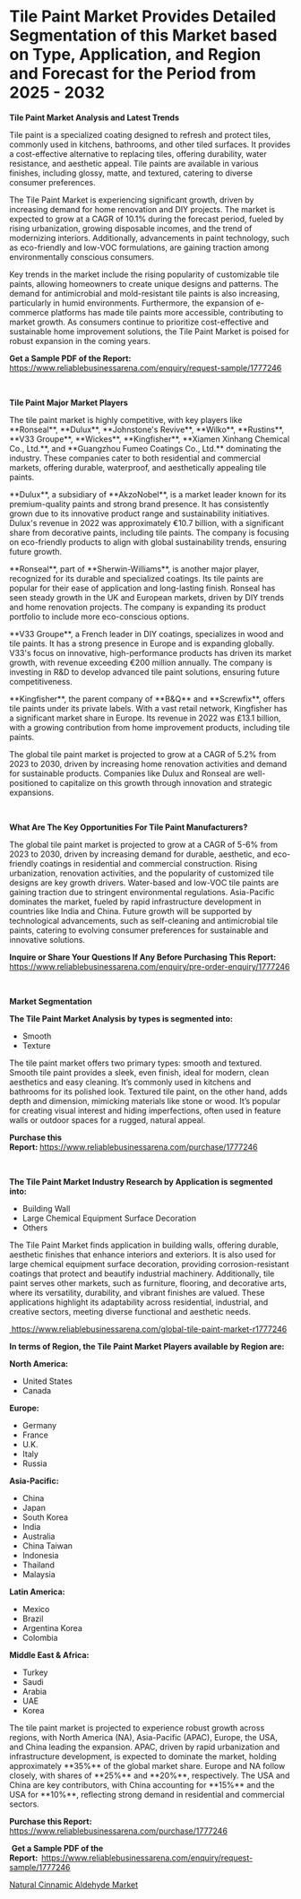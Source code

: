 <p><h1>Tile Paint Market Provides Detailed Segmentation of this Market based on Type, Application, and Region and Forecast for the Period from 2025 - 2032</h1></p><p><strong>Tile Paint Market Analysis and Latest Trends</strong></p>
<p><p>Tile paint is a specialized coating designed to refresh and protect tiles, commonly used in kitchens, bathrooms, and other tiled surfaces. It provides a cost-effective alternative to replacing tiles, offering durability, water resistance, and aesthetic appeal. Tile paints are available in various finishes, including glossy, matte, and textured, catering to diverse consumer preferences.</p><p>The Tile Paint Market is experiencing significant growth, driven by increasing demand for home renovation and DIY projects. The market is expected to grow at a CAGR of 10.1% during the forecast period, fueled by rising urbanization, growing disposable incomes, and the trend of modernizing interiors. Additionally, advancements in paint technology, such as eco-friendly and low-VOC formulations, are gaining traction among environmentally conscious consumers.</p><p>Key trends in the market include the rising popularity of customizable tile paints, allowing homeowners to create unique designs and patterns. The demand for antimicrobial and mold-resistant tile paints is also increasing, particularly in humid environments. Furthermore, the expansion of e-commerce platforms has made tile paints more accessible, contributing to market growth. As consumers continue to prioritize cost-effective and sustainable home improvement solutions, the Tile Paint Market is poised for robust expansion in the coming years.</p></p>
<p><strong>Get a Sample PDF of the Report:&nbsp;</strong> <a href="https://www.reliablebusinessarena.com/enquiry/request-sample/1777246?utm_campaign=1905&utm_medium=2&utm_source=Github&utm_content=ia&utm_term=26012025&utm_id=tile-paint">https://www.reliablebusinessarena.com/enquiry/request-sample/1777246</a></p>
<p>&nbsp;</p>
<p><strong>Tile Paint Major Market Players</strong></p>
<p><p>The tile paint market is highly competitive, with key players like **Ronseal**, **Dulux**, **Johnstone's Revive**, **Wilko**, **Rustins**, **V33 Groupe**, **Wickes**, **Kingfisher**, **Xiamen Xinhang Chemical Co., Ltd.**, and **Guangzhou Fumeo Coatings Co., Ltd.** dominating the industry. These companies cater to both residential and commercial markets, offering durable, waterproof, and aesthetically appealing tile paints.</p><p>**Dulux**, a subsidiary of **AkzoNobel**, is a market leader known for its premium-quality paints and strong brand presence. It has consistently grown due to its innovative product range and sustainability initiatives. Dulux's revenue in 2022 was approximately €10.7 billion, with a significant share from decorative paints, including tile paints. The company is focusing on eco-friendly products to align with global sustainability trends, ensuring future growth.</p><p>**Ronseal**, part of **Sherwin-Williams**, is another major player, recognized for its durable and specialized coatings. Its tile paints are popular for their ease of application and long-lasting finish. Ronseal has seen steady growth in the UK and European markets, driven by DIY trends and home renovation projects. The company is expanding its product portfolio to include more eco-conscious options.</p><p>**V33 Groupe**, a French leader in DIY coatings, specializes in wood and tile paints. It has a strong presence in Europe and is expanding globally. V33's focus on innovative, high-performance products has driven its market growth, with revenue exceeding €200 million annually. The company is investing in R&D to develop advanced tile paint solutions, ensuring future competitiveness.</p><p>**Kingfisher**, the parent company of **B&Q** and **Screwfix**, offers tile paints under its private labels. With a vast retail network, Kingfisher has a significant market share in Europe. Its revenue in 2022 was £13.1 billion, with a growing contribution from home improvement products, including tile paints.</p><p>The global tile paint market is projected to grow at a CAGR of 5.2% from 2023 to 2030, driven by increasing home renovation activities and demand for sustainable products. Companies like Dulux and Ronseal are well-positioned to capitalize on this growth through innovation and strategic expansions.</p></p>
<p>&nbsp;</p>
<p><strong>What Are The Key Opportunities For Tile Paint Manufacturers?</strong></p>
<p><p>The global tile paint market is projected to grow at a CAGR of 5-6% from 2023 to 2030, driven by increasing demand for durable, aesthetic, and eco-friendly coatings in residential and commercial construction. Rising urbanization, renovation activities, and the popularity of customized tile designs are key growth drivers. Water-based and low-VOC tile paints are gaining traction due to stringent environmental regulations. Asia-Pacific dominates the market, fueled by rapid infrastructure development in countries like India and China. Future growth will be supported by technological advancements, such as self-cleaning and antimicrobial tile paints, catering to evolving consumer preferences for sustainable and innovative solutions.</p></p>
<p><strong>Inquire or Share Your Questions If Any Before Purchasing This Report:</strong> <a href="https://www.reliablebusinessarena.com/enquiry/pre-order-enquiry/1777246?utm_campaign=1905&utm_medium=2&utm_source=Github&utm_content=ia&utm_term=26012025&utm_id=tile-paint">https://www.reliablebusinessarena.com/enquiry/pre-order-enquiry/1777246</a></p>
<p>&nbsp;</p>
<p><strong>Market Segmentation</strong></p>
<p><strong>The Tile Paint Market Analysis by types is segmented into:</strong></p>
<p><ul><li>Smooth</li><li>Texture</li></ul></p>
<p><p>The tile paint market offers two primary types: smooth and textured. Smooth tile paint provides a sleek, even finish, ideal for modern, clean aesthetics and easy cleaning. It’s commonly used in kitchens and bathrooms for its polished look. Textured tile paint, on the other hand, adds depth and dimension, mimicking materials like stone or wood. It’s popular for creating visual interest and hiding imperfections, often used in feature walls or outdoor spaces for a rugged, natural appeal.</p></p>
<p><strong>Purchase this Report:&nbsp;</strong><a href="https://www.reliablebusinessarena.com/purchase/1777246?utm_campaign=1905&utm_medium=2&utm_source=Github&utm_content=ia&utm_term=26012025&utm_id=tile-paint">https://www.reliablebusinessarena.com/purchase/1777246</a></p>
<p>&nbsp;</p>
<p><strong>The Tile Paint Market Industry Research by Application is segmented into:</strong></p>
<p><ul><li>Building Wall</li><li>Large Chemical Equipment Surface Decoration</li><li>Others</li></ul></p>
<p><p>The Tile Paint Market finds application in building walls, offering durable, aesthetic finishes that enhance interiors and exteriors. It is also used for large chemical equipment surface decoration, providing corrosion-resistant coatings that protect and beautify industrial machinery. Additionally, tile paint serves other markets, such as furniture, flooring, and decorative arts, where its versatility, durability, and vibrant finishes are valued. These applications highlight its adaptability across residential, industrial, and creative sectors, meeting diverse functional and aesthetic needs.</p></p>
<p><a href="https://www.reliablebusinessarena.com/global-tile-paint-market-r1777246?utm_campaign=1905&utm_medium=2&utm_source=Github&utm_content=ia&utm_term=26012025&utm_id=tile-paint">&nbsp;https://www.reliablebusinessarena.com/global-tile-paint-market-r1777246</a></p>
<p><strong>In terms of Region, the Tile Paint Market Players available by Region are:</strong></p>
<p>
    <p> <strong> North America: </strong>
        <ul>
            <li>United States</li>
            <li>Canada</li>
        </ul>
        </p> 
    <p> <strong> Europe: </strong>
        <ul>
            <li>Germany</li>
            <li>France</li>
            <li>U.K.</li>
            <li>Italy</li>
            <li>Russia</li>
        </ul>
        </p> 
    <p> <strong> Asia-Pacific: </strong>
        <ul>
            <li>China</li>
            <li>Japan</li>
            <li>South Korea</li>
            <li>India</li>
            <li>Australia</li>
            <li>China Taiwan</li>
            <li>Indonesia</li>
            <li>Thailand</li>
            <li>Malaysia</li>
        </ul>
        </p> 
    <p> <strong> Latin America: </strong>
        <ul>
            <li>Mexico</li>
            <li>Brazil</li>
            <li>Argentina Korea</li>
            <li>Colombia</li>
        </ul>
        </p> 
    <p> <strong> Middle East & Africa: </strong>
        <ul>
            <li>Turkey</li>
            <li>Saudi</li>
            <li>Arabia</li>
            <li>UAE</li>
            <li>Korea</li>
        </ul>
    </p>
    </p>
<p><p>The tile paint market is projected to experience robust growth across regions, with North America (NA), Asia-Pacific (APAC), Europe, the USA, and China leading the expansion. APAC, driven by rapid urbanization and infrastructure development, is expected to dominate the market, holding approximately **35%** of the global market share. Europe and NA follow closely, with shares of **25%** and **20%**, respectively. The USA and China are key contributors, with China accounting for **15%** and the USA for **10%**, reflecting strong demand in residential and commercial sectors.</p></p>
<p><strong>Purchase this Report: </strong><a href="https://www.reliablebusinessarena.com/purchase/1777246?utm_campaign=1905&utm_medium=2&utm_source=Github&utm_content=ia&utm_term=26012025&utm_id=tile-paint">https://www.reliablebusinessarena.com/purchase/1777246</a></p>
<p>&nbsp;<strong>Get a Sample PDF of the Report:&nbsp;&nbsp;</strong><a href="https://www.reliablebusinessarena.com/enquiry/request-sample/1777246?utm_campaign=1905&utm_medium=2&utm_source=Github&utm_content=ia&utm_term=26012025&utm_id=tile-paint">https://www.reliablebusinessarena.com/enquiry/request-sample/1777246</a></p>
<p><strong></strong></p>
<p><p><a href="https://github.com/AKSHATREPORTPRIME/Market-Research-Report-List-6/blob/main/natural-cinnamic-aldehyde-market.md?utm_campaign=1905&utm_medium=2&utm_source=Github&utm_content=ia&utm_term=26012025&utm_id=tile-paint">Natural Cinnamic Aldehyde Market</a></p></p>